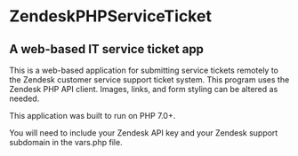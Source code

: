 # ZendeskPHPServiceTicket

## A web-based IT service ticket app 

This is a web-based application for submitting service tickets remotely to the Zendesk customer service support ticket system.  This program uses the Zendesk PHP API client.  Images, links, and form styling can be altered as needed.

This application was built to run on PHP 7.0+.

You will need to include your Zendesk API key and your Zendesk support subdomain in the vars.php file.


